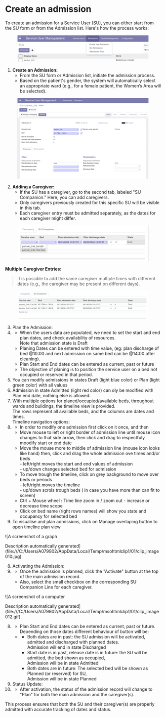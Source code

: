 # Create an admission

To create an admission for a Service User (SU), you can either start from the SU form or from the Admission list. Here's how the process works:

<figure><img src="../../.gitbook/assets/image.png" alt=""><figcaption></figcaption></figure>

1. **Create an Admission:**
   * From the SU form or Admission list, initiate the admission process.
   * Based on the patient's gender, the system will automatically select an appropriate ward (e.g., for a female patient, the Women’s Area will be selected).

<figure><img src="../../.gitbook/assets/image (1).png" alt=""><figcaption></figcaption></figure>

2. **Adding a Caregiver:**
   * If the SU has a caregiver, go to the second tab, labeled "SU Companion." Here, you can add caregivers.
   * Only caregivers previously created for this specific SU will be visible in this tab.
   * Each caregiver entry must be admitted separately, as the dates for each caregiver might differ.

<figure><img src="../../.gitbook/assets/image (2).png" alt=""><figcaption></figcaption></figure>

**Multiple Caregiver Entries:**

> It is possible to add the same caregiver multiple times with different dates (e.g., the caregiver may be present on different days).

<figure><img src="../../.gitbook/assets/image (3).png" alt=""><figcaption></figcaption></figure>

3. Plan the Admission:
4.
   * When the users data are populated, we need to set the start and end plan dates, and check availability of resources.\
     Note that admission state is Draft
   * Planing Dates can be entered with time value, (eg: plan discharge of bed @10:00 and next admission on same bed can be @14:00 after cleaning).
   * Plan Start and End dates can be entered as current, past or future
   * The objective of planing is to position the service user on a bed not occupied or reserved in that period.
5. You can modify admissions in states Draft (light blue color) or Plan (light green color) with all values
6. Admission in state Admitted (light red color) can oly be modified with Plan end date, nothing else is allowed.
7. With multiple options for planed/occupied/available beds, throughout wards and buildings, the timeline view is provided.\
   The rows represent all available beds, and the columns are dates and times.\
   Timeline navigation options:
8.
   * In order to modify one admission first click on it once, and then
   * Move mouse to left or right border of admission line until mouse icon changes to that side arrow, then click and drag to respectfuly moodify start or end date
   * Move the mouse more to middle of admission line (mouse icon looks like hand) then, click and drag the whole admission ove times and/or beds\
     \- left/right moves the start and end values of admission\
     \- up/down changes selected bed for admission
   * To move trough the timeline, click on grey background to move over beds or periods\
     \- left/right moves the timeline\
     \- up/down scrols trough beds ( in case you have more than can fit to screen)
   * Ctrl + Mouse wheel : Time line zoom in / zoom out - increase or decrease time scope
   * Click on bed name (right rows names) will show you state and occupancy for selected bed
9. To visualise and plan admissions, click on Manage overlaping button to open timeline plan view

![A screenshot of a graph

Description automatically generated](file:///C:/Users/A079902/AppData/Local/Temp/msohtmlclip1/01/clip_image010.jpg)

8. Activating the Admission:
9.
   * Once the admission is planned, click the "Activate" button at the top of the main admission record.
   * Also, select the small checkbox on the corresponding SU Companion Line for each caregiver.

![A screenshot of a computer

Description automatically generated](file:///C:/Users/A079902/AppData/Local/Temp/msohtmlclip1/01/clip_image012.gif)

8.
   * Plan Start and End dates can be entered as current, past or future.\
     Depending on those dates different behaviour of button will be:
   *
     * Both dates are in past: the SU admission will be activated, admitted and discharged with planned dates.\
       Admission will end in state Discharged
     * Start date is in past, release date is in future: the SU will be admitted, the bed shown as occupied,\
       Admission will be in state Admitted
     * Both dates are in future: The selected bed will be shown as Planned (or reserved) for SU,\
       Admission will be in state Planned
9. Status Update:
10.
    * After activation, the status of the admission record will change to "Plan" for both the main admission and the caregiver(s).

This process ensures that both the SU and their caregiver(s) are properly admitted with accurate tracking of dates and status.

